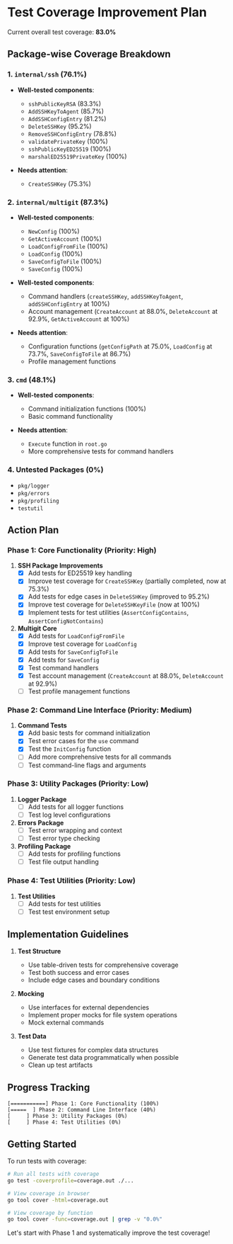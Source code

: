 # Test Coverage Improvement Plan

Current overall test coverage: **83.0%**

## Package-wise Coverage Breakdown

### 1. `internal/ssh` (76.1%)
- **Well-tested components**:
  - `sshPublicKeyRSA` (83.3%)
  - `AddSSHKeyToAgent` (85.7%)
  - `AddSSHConfigEntry` (81.2%)
  - `DeleteSSHKey` (95.2%)
  - `RemoveSSHConfigEntry` (78.8%)
  - `validatePrivateKey` (100%)
  - `sshPublicKeyED25519` (100%)
  - `marshalED25519PrivateKey` (100%)

- **Needs attention**:
  - `CreateSSHKey` (75.3%)

### 2. `internal/multigit` (87.3%)
- **Well-tested components**:
  - `NewConfig` (100%)
  - `GetActiveAccount` (100%)
  - `LoadConfigFromFile` (100%)
  - `LoadConfig` (100%)
  - `SaveConfigToFile` (100%)
  - `SaveConfig` (100%)

- **Well-tested components**:
  - Command handlers (`createSSHKey`, `addSSHKeyToAgent`, `addSSHConfigEntry` at 100%)
  - Account management (`CreateAccount` at 88.0%, `DeleteAccount` at 92.9%, `GetActiveAccount` at 100%)

- **Needs attention**:
  - Configuration functions (`getConfigPath` at 75.0%, `LoadConfig` at 73.7%, `SaveConfigToFile` at 86.7%)
  - Profile management functions

### 3. `cmd` (48.1%)
- **Well-tested components**:
  - Command initialization functions (100%)
  - Basic command functionality

- **Needs attention**:
  - `Execute` function in `root.go`
  - More comprehensive tests for command handlers

### 4. Untested Packages (0%)
- `pkg/logger`
- `pkg/errors`
- `pkg/profiling`
- `testutil`

## Action Plan

### Phase 1: Core Functionality (Priority: High)

1. **SSH Package Improvements**
   - [x] Add tests for ED25519 key handling
   - [x] Improve test coverage for `CreateSSHKey` (partially completed, now at 75.3%)
   - [x] Add tests for edge cases in `DeleteSSHKey` (improved to 95.2%)
   - [x] Improve test coverage for `DeleteSSHKeyFile` (now at 100%)
   - [x] Implement tests for test utilities (`AssertConfigContains`, `AssertConfigNotContains`)

2. **Multigit Core**
   - [x] Add tests for `LoadConfigFromFile`
   - [x] Improve test coverage for `LoadConfig`
   - [x] Add tests for `SaveConfigToFile`
   - [x] Add tests for `SaveConfig`
   - [x] Test command handlers
   - [x] Test account management (`CreateAccount` at 88.0%, `DeleteAccount` at 92.9%)
   - [ ] Test profile management functions

### Phase 2: Command Line Interface (Priority: Medium)

1. **Command Tests**
   - [x] Add basic tests for command initialization
   - [x] Test error cases for the `use` command
   - [x] Test the `InitConfig` function
   - [ ] Add more comprehensive tests for all commands
   - [ ] Test command-line flags and arguments

### Phase 3: Utility Packages (Priority: Low)

1. **Logger Package**
   - [ ] Add tests for all logger functions
   - [ ] Test log level configurations

2. **Errors Package**
   - [ ] Test error wrapping and context
   - [ ] Test error type checking

3. **Profiling Package**
   - [ ] Add tests for profiling functions
   - [ ] Test file output handling

### Phase 4: Test Utilities (Priority: Low)

1. **Test Utilities**
   - [ ] Add tests for test utilities
   - [ ] Test test environment setup

## Implementation Guidelines

1. **Test Structure**
   - Use table-driven tests for comprehensive coverage
   - Test both success and error cases
   - Include edge cases and boundary conditions

2. **Mocking**
   - Use interfaces for external dependencies
   - Implement proper mocks for file system operations
   - Mock external commands

3. **Test Data**
   - Use test fixtures for complex data structures
   - Generate test data programmatically when possible
   - Clean up test artifacts

## Progress Tracking

```
[===========] Phase 1: Core Functionality (100%)
[=====  ] Phase 2: Command Line Interface (40%)
[     ] Phase 3: Utility Packages (0%)
[     ] Phase 4: Test Utilities (0%)
```

## Getting Started

To run tests with coverage:

```bash
# Run all tests with coverage
go test -coverprofile=coverage.out ./...

# View coverage in browser
go tool cover -html=coverage.out

# View coverage by function
go tool cover -func=coverage.out | grep -v "0.0%"
```

Let's start with Phase 1 and systematically improve the test coverage!
